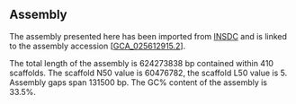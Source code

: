 **Assembly**
--------

The assembly presented here has been imported from [INSDC](http://www.insdc.org) and is linked to the assembly accession [[GCA\_025612915.2](http://www.ebi.ac.uk/ena/data/view/GCA_025612915.2)].

The total length of the assembly is 624273838 bp contained within 410 scaffolds.
The scaffold N50 value is 60476782, the scaffold L50 value is 5.
Assembly gaps span 131500 bp. The GC% content of the assembly is 33.5%.
